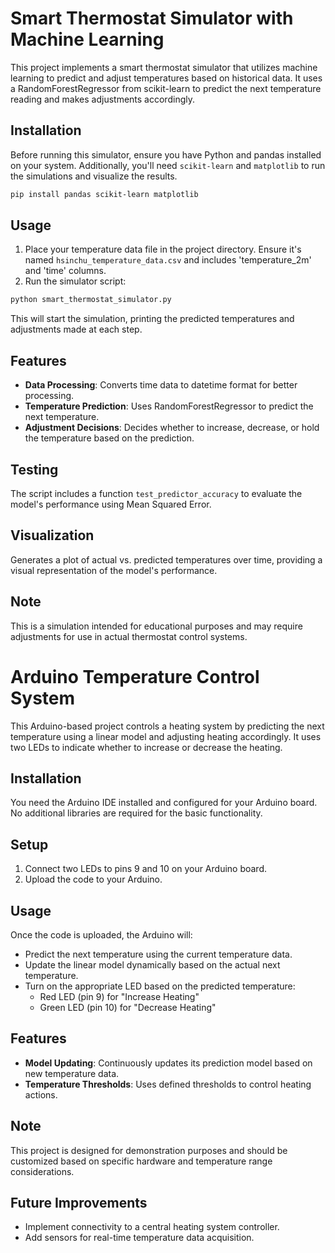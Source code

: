 # Smart Thermostat Simulator with Machine Learning

This project implements a smart thermostat simulator that utilizes machine learning to predict and adjust temperatures based on historical data. It uses a RandomForestRegressor from scikit-learn to predict the next temperature reading and makes adjustments accordingly.

## Installation

Before running this simulator, ensure you have Python and pandas installed on your system. Additionally, you'll need `scikit-learn` and `matplotlib` to run the simulations and visualize the results.

```bash
pip install pandas scikit-learn matplotlib
```

## Usage

1. Place your temperature data file in the project directory. Ensure it's named `hsinchu_temperature_data.csv` and includes 'temperature_2m' and 'time' columns.
2. Run the simulator script:

```bash
python smart_thermostat_simulator.py
```

This will start the simulation, printing the predicted temperatures and adjustments made at each step.

## Features

- **Data Processing**: Converts time data to datetime format for better processing.
- **Temperature Prediction**: Uses RandomForestRegressor to predict the next temperature.
- **Adjustment Decisions**: Decides whether to increase, decrease, or hold the temperature based on the prediction.

## Testing

The script includes a function `test_predictor_accuracy` to evaluate the model's performance using Mean Squared Error.

## Visualization

Generates a plot of actual vs. predicted temperatures over time, providing a visual representation of the model's performance.

## Note

This is a simulation intended for educational purposes and may require adjustments for use in actual thermostat control systems.

# Arduino Temperature Control System

This Arduino-based project controls a heating system by predicting the next temperature using a linear model and adjusting heating accordingly. It uses two LEDs to indicate whether to increase or decrease the heating.

## Installation

You need the Arduino IDE installed and configured for your Arduino board. No additional libraries are required for the basic functionality.

## Setup

1. Connect two LEDs to pins 9 and 10 on your Arduino board.
2. Upload the code to your Arduino.

## Usage

Once the code is uploaded, the Arduino will:
- Predict the next temperature using the current temperature data.
- Update the linear model dynamically based on the actual next temperature.
- Turn on the appropriate LED based on the predicted temperature:
  - Red LED (pin 9) for "Increase Heating"
  - Green LED (pin 10) for "Decrease Heating"

## Features

- **Model Updating**: Continuously updates its prediction model based on new temperature data.
- **Temperature Thresholds**: Uses defined thresholds to control heating actions.

## Note

This project is designed for demonstration purposes and should be customized based on specific hardware and temperature range considerations.

## Future Improvements

- Implement connectivity to a central heating system controller.
- Add sensors for real-time temperature data acquisition.

